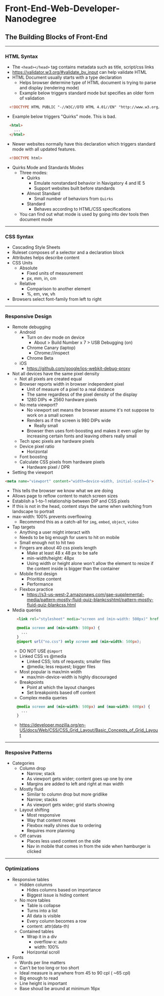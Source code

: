 # Front-End-Web-Developer-Nanodegree

## The Building Blocks of Front-End
---
### HTML Syntax

- The `<head></head>` tag contains metadata such as title, script/css links
- https://validator.w3.org/#validate_by_input can help validate HTML
- HTML Document usually starts with a type declaration
  - Helps browser determine type of HTML document is trying to parse and display (rendering mode)
  - Example below triggers standard mode but specifies an older form of validation
```html
  <!DOCTYPE HTML PUBLIC "-//W3C//DTD HTML 4.01//EN" "http://www.w3.org/TY/html4/strict/dtd">
```
  - Example below triggers "Quirks" mode. This is bad.
```html
  <html>
    ...
  </html>
```
  - Newer websites normally have this declaration which triggers standard mode with all updated features.
```html
  <!DOCTYPE html>
```

- Quirks Mode and Standards Modes
  - Three modes:
    - Quirks
      - Emulate nonstandard behavior in Navigatory 4 and IE 5
      - Support websites built before standards
    - Almost Standard
      - Small number of behaviors from `Quirks`
    - Standard
      - Behaves according to HTML/CSS specifications
  - You can find out what mode is used by going into dev tools then document mode

---
### CSS Syntax

- Cascading Style Sheets
- Ruleset composes of a selector and a declaration block
- Attributes helps describe content
- CSS Units
  - Absolute
    - Fixed units of measurement
    - px, mm, in, cm
  - Relative
    - Comparison to another element
    - %, em, vw, vh
- Browsers select font-family from left to right
  
  
---
### Responsive Design

- Remote debugging
  - Android
    - Turn on dev mode on device
      - About > Build Number x 7 > USB Debugging (on)
    - Chrome Canary (laptop)
      - Chrome://inspect
    - Chrome Beta
  - iOS
    - https://github.com/google/ios-webkit-debug-proxy
- Not all devices have the same pixel density
  - Not all pixels are created equal
  - Browser reports width in browser independent pixel
    - Unit of measure of a pixel to a real distance
    - The same regardless of the pixel density of the display
    - 1280 DIPs => 2560 hardware pixels
  - No meta viewport?
    - No viewport set means the browser assume it's not suppose to work on a small screen
    - Renders as if the screen is 980 DIPs wide
      - Really small
    - Browser then uses font-boosting and makes it even uglier by increasing certain fonts and leaving others really small
  - Tech spec pixels are hardware pixels
  - Device pixel ratio
    - Horizontal
  - Font boosting
  - Calculate CSS pixels from hardware pixels
    - Hardware pixel / DPR
- Setting the viewport
```html
<meta name="viewport" content="width=device-width, initial-scale=1">
```
  - This tells the browser we know what we are doing
  - Allows page to reflow content to match screen sizes
  - Establish a 1-to-1 relationship between DIP and CSS pixels
  - If this is not in the head, content stays the same when switching from landscape to portrait
- max-width: 100% prevents overflowing
  - Recommend this as a catch-all for `img`, `embed`, `object`, `video`
- Tap targets
  - Anything a user might interact with
  - Needs to be big enough for users to hit on mobile
  - Small enough not to hit two
  - Fingers are about 40 css pixels length
    - Make at least 48 x 48 px to be safe
    - min-width/height: 48px
    - Using width or height alone won't allow the element to resize if the content inside is bigger than the container
  - Mobile first design
    - Prioritize content
    - Performance
  - Flexbox practice
    - https://s3-us-west-2.amazonaws.com/gae-supplemental-media/pattern-mostly-fluid-quiz-blankcsshtml/pattern-mostly-fluid-quiz-blankcss.html
- Media queries 
  ```html
    <link rel="stylesheet" media="screen and (min-width: 500px)" href="over500.css">
  ```
  ```css
    @media screen and (min-width: 500px) {
      ...
    }
    @import url("no.css") only screen and (min-width: 500px);
  ```
  - DO NOT USE `@import`
  - Linked CSS vs @media
    - Linked CSS; lots of requests; smaller files 
    - @media; less request; bigger files
  - Most popular is max/min width
    - max/min-device-width is highly discouraged
  - Breakpoints 
    - Point at which the layout changes
    - Set breakpoints based off content
  - Complex media queries
  ```css
    @media screen and (min-width: 500px) and (max-width: 600px) {
      ...
    }
  ```
  - https://developer.mozilla.org/en-US/docs/Web/CSS/CSS_Grid_Layout/Basic_Concepts_of_Grid_Layout
---
### Resposive Patterns
- Categories
  - Column drop
    - Narrow; stack
    - As viewport gets wider; content goes up one by one
    - Margins are added to left and right at max width
  - Mostly fluid 
    - Similar to column drop but more gridlike
    - Narrow; stacks
    - As viewport gets wider; grid starts showing
  - Layout shifting
    - Most responsive
    - Way that content moves 
    - Flexbox really shines due to ordering
    - Requires more planning
  - Off canvas
    - Places less used content on the side
    - Nav in mobile that comes in from the side when hamburger is clicked
---
### Optimizations
- Responsive tables
  - Hidden columns 
    - Hides columns based on importance
    - Biggest issue is hiding content
  - No more tables
    - Table is collapse
    - Turns into a list
    - All data is visible
    - Every column becomes a row
    - content: attr(data-th)
  - Contained tables
    - Wrap it in a div
      - overflow-x: auto
      - width: 100%
    - Horizontal scroll
- Fonts
  - Words per line matters
  - Can't be too long or too short
  - Ideal measure is anywhere from 45 to 90 cpl ( ~65 cpl)
  - Big enough to read
  - Line height is important
  - Base shoud be around at minimum 16px
